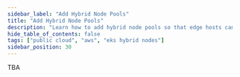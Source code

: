 ```yaml
---
sidebar_label: "Add Hybrid Node Pools"
title: "Add Hybrid Node Pools"
description: "Learn how to add hybrid node pools so that edge hosts can perform workloads on your Amazon EKS cluster."
hide_table_of_contents: false
tags: ["public cloud", "aws", "eks hybrid nodes"]
sidebar_position: 30
---
```


TBA
